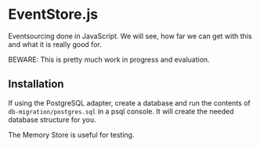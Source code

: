 # EventStore.js

Eventsourcing done in JavaScript. We will see, how far we can get with this and what it is really good for.

BEWARE: This is pretty much work in progress and evaluation.

## Installation

If using the PostgreSQL adapter, create a database and run the contents of `db-migration/postgres.sql` in a psql console. It will create the needed database structure for you.

The Memory Store is useful for testing.

